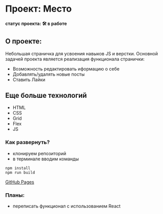 # Проект: Место
#### статус проекта: :hammer_and_wrench: в работе  
## О проекте:
Небольшая страничка для усвоения навыков JS и верстки. 
Основной задачей проекта является реализация функционала странички:

* Возможность редактировать иформацию о себе 
* Добавлять/удалять новые посты
* Ставить Лайки

## Еще больше технологий

* HTML
* CSS
* Grid
* Flex
* JS

### Как развернуть?
- клонируем репозиторий
- в терминале вводим команды 
 ```
npm install
npm run build
 ```
  
[GitHub Pages](https://alekseev-aleksandr.github.io/mesto/)

### Планы:
- переписать функционал с использованием React